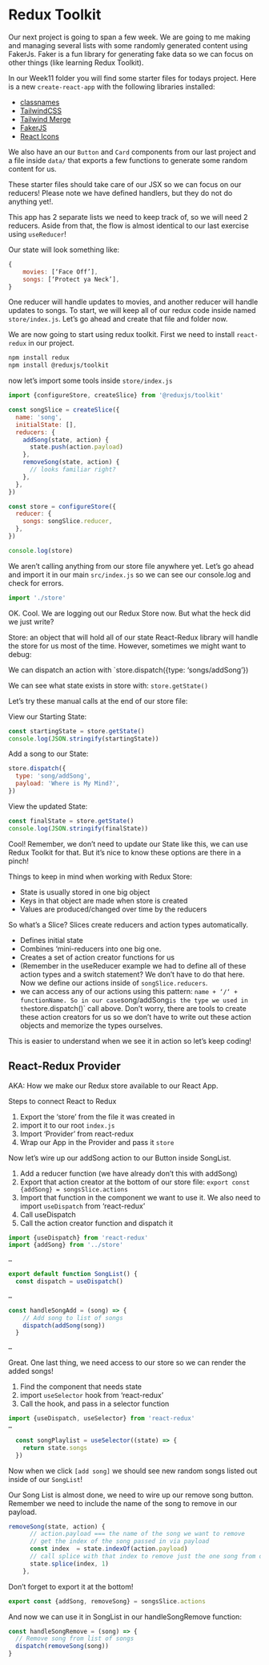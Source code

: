 # Redux Toolkit

Our next project is going to span a few week. We are going to me making and managing several lists with some randomly generated content using FakerJs. Faker is a fun library for generating fake data so we can focus on other things (like learning Redux Toolkit).

In our Week11 folder you will find some starter files for todays project. Here is a new `create-react-app` with the following libraries installed:

- [classnames](https://www.npmjs.com/package/classnames)
- [TailwindCSS](https://tailwindcss.com/docs/installation)
- [Tailwind Merge](https://www.npmjs.com/package/tailwind-merge)
- [FakerJS](https://fakerjs.dev/guide/)
- [React Icons](https://react-icons.github.io/react-icons/)

We also have an our `Button` and `Card` components from our last project and a file inside `data/` that exports a few functions to generate some random content for us.

These starter files should take care of our JSX so we can focus on our reducers! Please note we have defined handlers, but they do not do anything yet!.

This app has 2 separate lists we need to keep track of, so we will need 2 reducers. Aside from that, the flow is almost identical to our last exercise using `useReducer`!

Our state will look something like:

```jsx
{
	movies: [‘Face Off’],
	songs: [‘Protect ya Neck’],
}
```

One reducer will handle updates to movies, and another reducer will handle updates to songs. To start, we will keep all of our redux code inside named `store/index.js`. Let’s go ahead and create that file and folder now.

We are now going to start using redux toolkit. First we need to install `react-redux` in our project.

```bash
npm install redux
npm install @reduxjs/toolkit
```

now let’s import some tools inside `store/index.js`

```jsx
import {configureStore, createSlice} from '@reduxjs/toolkit'

const songSlice = createSlice({
  name: 'song',
  initialState: [],
  reducers: {
    addSong(state, action) {
      state.push(action.payload)
    },
    removeSong(state, action) {
      // looks familiar right?
    },
  },
})

const store = configureStore({
  reducer: {
    songs: songSlice.reducer,
  },
})

console.log(store)
```

We aren’t calling anything from our store file anywhere yet. Let’s go ahead and import it in our main `src/index.js` so we can see our console.log and check for errors.

```jsx
import './store'
```

OK. Cool. We are logging out our Redux Store now. But what the heck did we just write?

Store: an object that will hold all of our state
React-Redux library will handle the store for us most of the time. However, sometimes we might want to debug:

We can dispatch an action with `store.dispatch({type: ‘songs/addSong’})

We can see what state exists in store with:
`store.getState()`

Let’s try these manual calls at the end of our store file:

View our Starting State:

```jsx
const startingState = store.getState()
console.log(JSON.stringify(startingState))
```

Add a song to our State:

```jsx
store.dispatch({
  type: 'song/addSong',
  payload: 'Where is My Mind?',
})
```

View the updated State:

```jsx
const finalState = store.getState()
console.log(JSON.stringify(finalState))
```

Cool! Remember, we don’t need to update our State like this, we can use Redux Toolkit for that. But it’s nice to know these options are there in a pinch!

Things to keep in mind when working with Redux Store:

- State is usually stored in one big object
- Keys in that object are made when store is created
- Values are produced/changed over time by the reducers

So what’s a Slice? Slices create reducers and action types automatically.

- Defines initial state
- Combines ‘mini-reducers into one big one.
- Creates a set of action creator functions for us
- (Remember in the useReducer example we had to define all of these action types and a switch statement? We don’t have to do that here. Now we define our actions inside of `songSlice.reducers`.
- we can access any of our actions using this pattern: `name + ‘/‘ + functionName. So in our case`song/addSong`is the type we used in the`store.dispatch()` call above. Don’t worry, there are tools to create these action creators for us so we don’t have to write out these action objects and memorize the types ourselves.

This is easier to understand when we see it in action so let’s keep coding!

## React-Redux Provider

AKA: How we make our Redux store available to our React App.

Steps to connect React to Redux

1. Export the ‘store’ from the file it was created in
2. import it to our root `index.js`
3. Import ‘Provider’ from react-redux
4. Wrap our App in the Provider and pass it `store`

Now let’s wire up our addSong action to our Button inside SongList.

1. Add a reducer function (we have already don’t this with addSong)
2. Export that action creator at the bottom of our store file: `export const {addSong} = songsSlice.actions`
3. Import that function in the component we want to use it. We also need to import `useDispatch` from ‘react-redux’
4. Call useDispatch
5. Call the action creator function and dispatch it

```jsx
import {useDispatch} from 'react-redux'
import {addSong} from '../store'

…

export default function SongList() {
  const dispatch = useDispatch()

…

const handleSongAdd = (song) => {
    // Add song to list of songs
    dispatch(addSong(song))
  }

…
```

Great. One last thing, we need access to our store so we can render the added songs!

1. Find the component that needs state
2. import `useSelector` hook from ‘react-redux’
3. Call the hook, and pass in a selector function

```jsx
import {useDispatch, useSelector} from 'react-redux'
…

  const songPlaylist = useSelector((state) => {
    return state.songs
  })
```

Now when we click `[add song]` we should see new random songs listed out inside of our `SongList`!

Our Song List is almost done, we need to wire up our remove song button. Remember we need to include the name of the song to remove in our payload.

```jsx
removeSong(state, action) {
      // action.payload === the name of the song we want to remove
      // get the index of the song passed in via payload
      const index  = state.indexOf(action.payload)
      // call splice with that index to remove just the one song from our array
      state.splice(index, 1)
    },
```

Don’t forget to export it at the bottom!

```jsx
export const {addSong, removeSong} = songsSlice.actions
```

And now we can use it in SongList in our handleSongRemove function:

```jsx
const handleSongRemove = (song) => {
  // Remove song from list of songs
  dispatch(removeSong(song))
}
```
